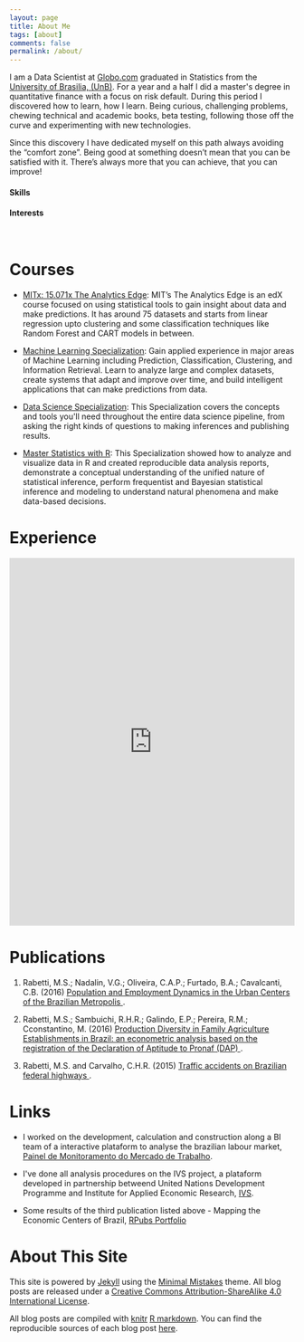 ```yaml
---
layout: page
title: About Me
tags: [about]
comments: false
permalink: /about/
---
```


I am a Data Scientist at [Globo.com](http://www.globo.com/) graduated in Statistics from the [University of Brasilia, (UnB)](http://www.est.unb.br/). For a year and a half I did a master's degree in quantitative finance with a focus on risk default. During this period I discovered how to learn, how I learn. Being curious, challenging problems, chewing technical and academic books, beta testing, following those off the curve and experimenting with new technologies. 

Since this discovery I have dedicated myself on this path always avoiding the “comfort zone”. Being good at something doesn’t mean that you can be satisfied with it. There’s always more that you can achieve, that you can improve!

<script src="//d3js.org/d3.v3.min.js"></script>
<script src="../assets/bullet.js"></script>
<script>

var margin = {top: 5, right: 40, bottom: 20, left: 150},
    width = 520 - margin.left - margin.right,
    height = 40 - margin.top - margin.bottom;

var chart = d3.bullet()
    .width(width)
    .height(height);

d3.json("../assets/explore.json", function(error, data) {
  if (error) throw error;

  var svg = d3.select("div#explore").selectAll("svg")
      .data(data)
    .enter().append("svg")
      .attr("class", "bullet")
      .attr("width", width + margin.left + margin.right)
      .attr("height", height + margin.top + margin.bottom)
    .append("g")
      .attr("transform", "translate(" + margin.left + "," + margin.top + ")")
      .call(chart);

  var title = svg.append("g")
      .style("text-anchor", "end")
      .attr("transform", "translate(-6," + height / 2 + ")");

  title.append("text")
      .attr("class", "title")
      .text(function(d) { return d.title; });

  title.append("text")
      .attr("class", "subtitle")
      .attr("dy", "1em")
      .text(function(d) { return d.subtitle; });
});


d3.json("../assets/interests.json", function(error, data) {
  if (error) throw error;

  var svg = d3.select("div#interest").selectAll("svg")
      .data(data)
    .enter().append("svg")
      .attr("class", "bullet")
      .attr("width", width + margin.left + margin.right)
      .attr("height", height + margin.top + margin.bottom)
    .append("g")
      .attr("transform", "translate(" + margin.left + "," + margin.top + ")")
      .call(chart);

  var title = svg.append("g")
      .style("text-anchor", "end")
      .attr("transform", "translate(-6," + height / 2 + ")");

  title.append("text")
      .attr("class", "title")
      .text(function(d) { return d.title; });

  title.append("text")
      .attr("class", "subtitle")
      .attr("dy", "1em")
      .text(function(d) { return d.subtitle; });
});


</script>

#### Skills
<div id="explore"></div>

#### Interests
<div id="interest"></div>

<br>

Courses
============

* [MITx: 15.071x The Analytics Edge](https://www.edx.org/course/analytics-edge-mitx-15-071x-2): MIT’s The Analytics Edge is an edX course focused on using statistical tools to gain insight about data and make predictions. It has around 75 datasets and starts from linear regression upto clustering and some classification techniques like Random Forest and CART models in between.

* [Machine Learning Specialization](https://pt.coursera.org/specializations/machine-learning): Gain applied experience in major areas of Machine Learning including Prediction, Classification, Clustering, and Information Retrieval. Learn to analyze large and complex datasets, create systems that adapt and improve over time, and build intelligent applications that can make predictions from data.

* [Data Science Specialization](https://www.coursera.org/specializations/jhu-data-science): This Specialization covers the concepts and tools you'll need throughout the entire data science pipeline, from asking the right kinds of questions to making inferences and publishing results.

* [Master Statistics with R](https://www.coursera.org/specializations/statistics): This Specialization showed how to analyze and visualize data in R and created reproducible data analysis reports, demonstrate a conceptual understanding of the unified nature of statistical inference, perform frequentist and Bayesian statistical inference and modeling to understand natural phenomena and make data-based decisions.


Experience
============
<iframe src='https://cdn.knightlab.com/libs/timeline3/latest/embed/index.html?source=1-DKT4cULTPc0pjV8CI6bFBZ3pxEXoiqvOde0p6we_UI&font=Default&lang=en&initial_zoom=0&start_at_slide=3&height=650' width='100%' height='650' webkitallowfullscreen mozallowfullscreen allowfullscreen frameborder='0'></iframe>

Publications
============

1. Rabetti, M.S.; Nadalin, V.G.; Oliveira, C.A.P.; Furtado, B.A.; Cavalcanti, C.B. (2016) <a href="http://www.ipea.gov.br/portal/index.php?option=com_content&view=article&id=28469&Itemid=406"> Population and Employment Dynamics in the Urban Centers of the Brazilian Metropolis </a>. 

2. Rabetti, M.S.; Sambuichi, R.H.R.; Galindo, E.P.; Pereira, R.M.; Cconstantino, M. (2016) <a href="http://www.ipea.gov.br/portal/index.php?option=com_content&view=article&id=27858"> Production Diversity in Family Agriculture Establishments in Brazil: an econometric analysis based on the registration of the Declaration of Aptitude to Pronaf (DAP) </a>.

3. Rabetti, M.S. and Carvalho, C.H.R. (2015) <a href="http://www.ipea.gov.br/portal/images/stories/PDFs/relatoriopesquisa/150922_relatorio_acidentes_transito.pdf"> Traffic accidents on Brazilian federal highways </a>. 


Links
=====

* I worked on the development, calculation and construction along a BI team of a interactive plataform to analyse the brazilian labour market, [Painel de Monitoramento do Mercado de Trabalho](http://mercadodetrabalho.mte.gov.br/).

* I've done all analysis procedures on the IVS project, a plataform developed in partnership betweend United Nations Development Programme and Institute for Applied Economic Research, [IVS](http://ivs.ipea.gov.br/ivs/en/mapa/).

* Some results of the third publication listed above - Mapping the Economic Centers of Brazil, [RPubs Portfolio](https://rpubs.com/msrabetti/rais_leaflet)


About This Site
=========

This site is powered by [Jekyll](http://jekyllrb.com/) using the [Minimal Mistakes](http://mademistakes.com/minimal-mistakes/) theme. All blog posts are released under a [Creative Commons Attribution-ShareAlike 4.0 International License](http://creativecommons.org/licenses/by-sa/4.0/).

All blog posts are compiled with [knitr](http://yihui.name/knitr/) [R markdown](http://rmarkdown.rstudio.com/). You can find the reproducible sources of each blog post [here](https://github.com/matheusrabetti/matheusrabetti.github.io/tree/master/_R).

